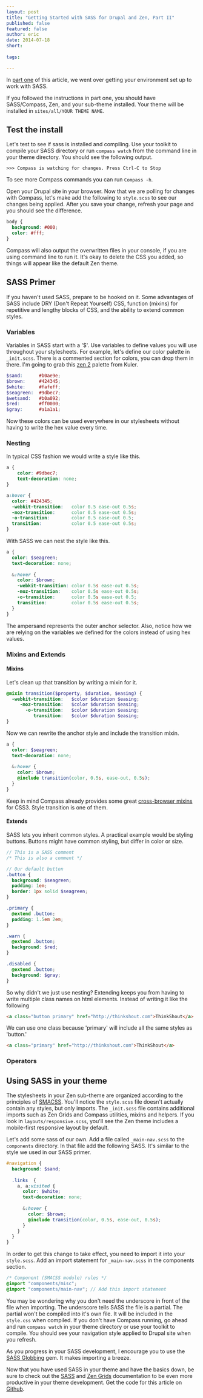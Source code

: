 ```yaml
---
layout: post
title: "Getting Started with SASS for Drupal and Zen, Part II"
published: false
featured: false
author: eric
date: 2014-07-18 
short:
  
tags:

---
```


In [part one](http://thinkshout.com/blog/2013/10/candice/getting-started-sass-drupal-and-zen/) of this article, we went over getting your environment set up to work with SASS. 

If you followed the instructions in part one, you should have SASS/Compass, Zen, and your sub-theme installed. Your theme will be installed in `sites/all/YOUR THEME NAME`.

## Test the install


Let's test to see if sass is installed and compiling. Use your toolkit to compile your SASS directory or run `compass watch` from the command line in your theme directory. You should see the following output.

```shell
>>> Compass is watching for changes. Press Ctrl-C to Stop
```

To see more Compass commands you can run `Compass -h`.

Open your Drupal site in your browser. Now that we are polling for changes with Compass, let's make add the following to `style.scss` to see our changes being applied. After you save your change, refresh your page and you should see the difference.

```css
body {
  background: #000;
  color: #fff;
}
```

Compass will also output the overwritten files in your console, if you are using command line to run it. It's okay to delete the CSS you added, so things will appear like the default Zen theme. 

## SASS Primer
If you haven't used SASS, prepare to be hooked on it. Some advantages of SASS include DRY (Don't Repeat Yourself) CSS, function (mixins) for repetitive and lengthy blocks of CSS, and the ability to extend common styles.

### Variables
Variables in SASS start with a '$'. Use variables to define values you will use throughout your stylesheets. For example, let's define our color palette in `_init.scss`. There is a commented section for colors, you can drop them in there. I'm going to grab this [zen 2](http://www.colourlovers.com/palette/56833/zen.) palette from Kuler. 

```scss
$sand:      #b0ae9e;
$brown:     #424345;
$white:     #fafeff;
$seagreen:  #9dbec7;
$wetsand:   #b0a092;
$red:       #ff0000;
$gray:      #a1a1a1;
```
Now these colors can be used everywhere in our stylesheets without having to write the hex value every time.

### Nesting
In typical CSS fashion we would write a style like this.

```css
a {
	color: #9dbec7;
	text-decoration: none;
}

a:hover {
  color: #424345;
  -webkit-transition:   color 0.5 ease-out 0.5s;
  -moz-transition:      color 0.5 ease-out 0.5s;
  -o-transition:        color 0.5 ease-out 0.5;
  transition:           color 0.5 ease-out 0.5s;
}
```

With SASS we can nest the style like this.

```scss
a {
  color: $seagreen;
  text-decoration: none;
  
  &:hover {
  	color: $brown;
  	-webkit-transition: color 0.5s ease-out 0.5s;
  	-moz-transition:    color 0.5s ease-out 0.5s;
  	-o-transition:      color 0.5s ease-out 0.5;
  	transition:         color 0.5s ease-out 0.5s;
  }
}
```

The ampersand represents the outer anchor selector. Also, notice how we are relying on the variables we defined for the colors instead of using hex values.

### Mixins and Extends
#### Mixins
Let's clean up that transition by writing a mixin for it.

```scss
@mixin transition($property, $duration, $easing) {
  -webkit-transition:	$color $duration $easing;
     -moz-transition:	$color $duration $easing;
       -o-transition:	$color $duration $easing;
          transition:	$color $duration $easing;
}
```

Now we can rewrite the anchor style and include the transition mixin.

```scss
a {
  color: $seagreen;
  text-decoration: none;
  
  &:hover {
  	color: $brown;
  	@include transition(color, 0.5s, ease-out, 0.5s);
  }
}
```

Keep in mind Compass already provides some great [cross-browser mixins](http://compass-style.org/reference/compass/css3/) for CSS3. Style transition is one of them.

#### Extends
SASS lets you inherit common styles. A practical example would be styling buttons. Buttons might have common styling, but differ in color or size.

```scss
// This is a SASS comment
/* This is also a comment */

// Our default button
.button {
  background: $seagreen;
  padding: 1em;
  border: 1px solid $seagreen; 
}

.primary {
  @extend .button;
  padding: 1.5em 2em;
}

.warn {
  @extend .button;
  background: $red;
}

.disabled {
  @extend .button;
  background: $gray;
}

```

So why didn't we just use nesting? Extending keeps you from having to write multiple class names on html elements. Instead of writing it like the following

```html
<a class="button primary" href="http://thinkshout.com">ThinkShout</a>
```

We can use one class because 'primary' will include all the same styles as 'button.'

```html
<a class="primary" href="http://thinkshout.com">ThinkShout</a>
``` 

### Operators

## Using SASS in your theme
The stylesheets in your Zen sub-theme are organized according to the principles of [SMACSS](http://smacss.com). You'll notice the `style.scss` file doesn't actually contain any styles, but only imports. The `_init.scss` file contains additional imports such as Zen Grids and Compass utilities, mixins and helpers. If you look in `layouts/responsive.scss`, you'll see the Zen theme includes a mobile-first responsive layout by default. 

Let's add some sass of our own. Add a file called `_main-nav.scss` to the `components` directory. In that file add the following SASS. It's similar to the style we used in our SASS primer.

```scss
#navigation {
  background: $sand;
  
  .links  {
    a, a:visited {
      color: $white;
      text-decoration: none;
      
      &:hover {
        color: $brown;
        @include transition(color, 0.5s, ease-out, 0.5s);
      }
    }
  }
}
```

In order to get this change to take effect, you need to import it into your `style.scss`. Add an import statement for `_main-nav.scss` in the components section.


```scss
/* Component (SMACSS module) rules */
@import "components/misc";
@import "components/main-nav"; // Add this import statement
```

You may be wondering why you don't need the underscore in front of the file when importing. The underscore tells SASS the file is a partial. The partial won't be compiled into it's own file. It will be included in the `style.css` when compiled. If you don't have Compass running, go ahead and run `compass watch` in your theme directory or use your toolkit to compile. You should see your navigation style applied to Drupal site when you refresh.

As you progress in your SASS development, I encourage you to use the [SASS Globbing](https://github.com/chriseppstein/sass-globbing) gem. It makes importing a breeze.

Now that you have used SASS in your theme and have the basics down, be sure to check out the [SASS](http://sass-lang.com/documentation) and [Zen Grids](http://zengrids.com) documentation to be even more productive in your theme development. Get the code for this article on [Github](https://github.com/thinkshout/Drupal-Sass-Zen-Blog).